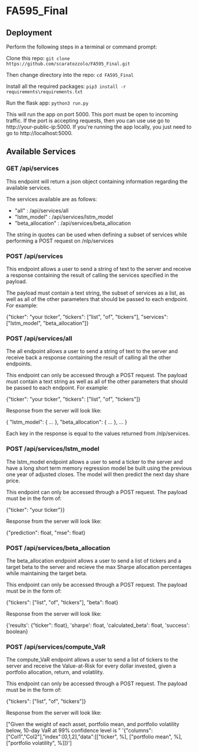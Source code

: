 # FA595_Final

## Deployment

Perform the following steps in a terminal or command prompt:

Clone this repo: ```git clone https://github.com/scaratozzolo/FA595_Final.git```

Then change directory into the repo: ```cd FA595_Final```

Install all the required packages: ```pip3 install -r requirements\requirements.txt```

Run the flask app: ```python3 run.py```

This will run the app on port 5000. This port must be open to incoming traffic. If the port is accepting requests, then you can use use go to http://your-public-ip:5000. If you're running the app locally, you just need to go to http://localhost:5000.

## Available Services

### GET /api/services

This endpoint will return a json object containing information regarding the available services.

The services available are as follows:

 - "all" : /api/services/all
 - "lstm_model" : /api/services/lstm_model
 - "beta_allocation" : /api/services/beta_allocation

 The string in quotes can be used when defining a subset of services while performing a POST request on /nlp/services

### POST /api/services 

This endpoint allows a user to send a string of text to the server and receive a response containing the result of calling the services specified in the payload.

The payload must contain a text string, the subset of services as a list, as well as all of the other parameters that should be passed to each endpoint.
For example:

{"ticker": "your ticker", "tickers": ["list", "of", "tickers"], "services":["lstm_model", "beta_allocation"]}

### POST /api/services/all

The all endpoint allows a user to send a string of text to the server and receive back a response containing the result of calling all the other endpoints.

This endpoint can only be accessed through a POST request. The payload must contain a text string as well as all of the other parameters that should be passed to each endpoint. For example:

{"ticker": "your ticker", "tickers": ["list", "of", "tickers"]}

Response from the server will look like:

{
  "lstm_model": {
    ...
  }, 
  "beta_allocation": {
    ...
  },
  ...
}

Each key in the response is equal to the values returned from /nlp/services.

### POST /api/services/lstm_model

The lstm_model endpoint allows a user to send a ticker to the server and have a long short term memory regression model be built using the previous one year of adjusted closes. The model will then predict the next day share price.

This endpoint can only be accessed through a POST request. The payload must be in the form of: 

{"ticker": "your ticker"}}

Response from the server will look like:

{"prediction": float, "mse": float}


### POST /api/services/beta_allocation

The beta_allocation endpoint allows a user to send a list of tickers and a target beta to the server and recieve the max Sharpe allocation percentages while maintaining the target beta.

This endpoint can only be accessed through a POST request. The payload must be in the form of: 

{"tickers": ["list", "of", "tickers"], "beta": float}

Response from the server will look like:

{'results': {"ticker": float}, 'sharpe': float, 'calculated_beta': float, 'success': boolean}


### POST /api/services/compute_VaR

The compute_VaR endpoint allows a user to send a list of tickers to the server and receive the Value-at-Risk for every dollar invested, given a portfolio allocation, return, and volatility.

This endpoint can only be accessed through a POST request. The payload must be in the form of: 

{"tickers": ["list", "of", "tickers"]}

Response from the server will look like:

["Given the weight of each asset, portfolio mean, and portfolio volatility below, 10-day VaR at 99% confidence level is "
'{"columns":["Col1","Col2"],"index":[0,1,2],"data":[["ticker", %], ["portfolio mean", %], ["portfolio volatility", %]]}']

